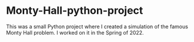 # Monty-Hall-python-project
This was a small Python project where I created a simulation of the famous Monty Hall problem. I worked on it in the Spring of 2022.
